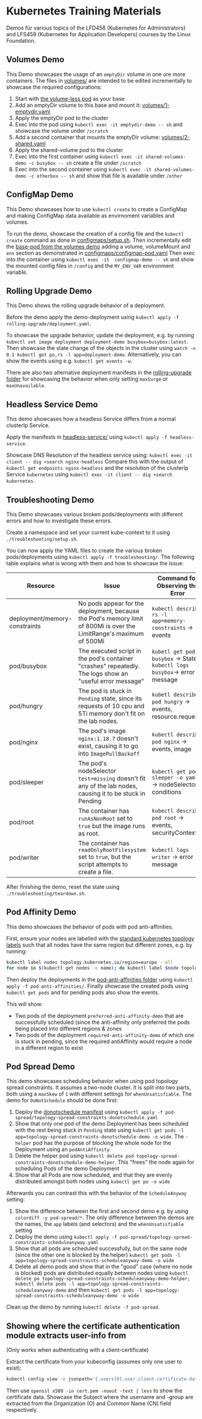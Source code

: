 # Kubernetes Training Materials

Demos für various topics of the LFD458 (Kubernetes for Administrators) and LFS459 (Kubernetes for Application Developers)
courses by the Linux Foundation.

## Volumes Demo

This Demo showcases the usage of an `emptyDir` volume in one ore more containers.
The files in [volumes/](volumes/) are intended to be edited incrementally
to showcase the required configurations:

1. Start with [the volume-less pod](volumes/0-volumeless-pod.yaml) as your base
1. Add an emptyDir volume to this base and mount it: [volumes/1-emptydir.yaml](volumes/1-emptydir.yaml)
1. Apply the emptyDir pod to the cluster
1. Exec into the pod using `kubectl exec -it emptydir-demo -- sh` and showcase the volume under `/scratch`
1. Add a second container that mounts the emptyDir volume: [volumes/2-shared.yaml](volumes/2-shared.yaml)
1. Apply the shared-volume pod to the cluster
1. Exec into the first container using `kubectl exec -it shared-volumes-demo -c busybox -- sh` create a file under `/scratch`
1. Exec into the second container using `kubectl exec -it shared-volumes-demo -c otherbox -- sh` and show that file is available under `/other`

## ConfigMap Demo

This Demo showcases how to use `kubectl create` to create a ConfigMap
and making ConfigMap data available as envirnoment variables and volumes.

To run the demo, showcase the creation of a config file and the `kubectl create` command
as done in [configmaps/setup.sh](configmaps/setup.sh).
Then incrementally edit the [base-pod from the volumes demo](volumes/0-volumeless-pod.yaml)
adding a volume, volumeMount and `env` section as demonstrated in
[configmaps/configmap-pod.yaml](configmaps/configmap-pod.yaml)
Then exec into the container using `kubectl exec -it  configmap-demo -- sh` and show the
mounted config files in `/config` and the `MY_ENV_VAR` environment variable.

## Rolling Upgrade Demo

This Demo shows the rolling upgrade behavior of a deployment.

Before the demo apply the demo-deployment using `kubectl apply -f rolling-upgrade/deployment.yaml`.

To showcase the upgrade behavior, update the deployment, e.g. by running
`kubectl set image deployment deployment-demo busybox=busybox:latest`.
Then showcase the state change of the objects in the cluster using
`watch -n 0.1 kubectl get po,rs -l app=deployment-demo`.
Alternatively, you can show the events using e.g. `kubectl get events -w`.

There are also two alternative deployment manifests in the [rolling-upgrade folder](rolling-upgrade/)
for showcasing the behavior when only setting `maxSurge` or `maxUnavailable`.

## Headless Service Demo

This demo showcases how a headless Service differs from a normal clusterIp Service.

Apply the manifests in [headless-service/](headless-service/) using
`kubectl apply -f headless-service`.

Showcase DNS Resolution of the headless service using:
`kubectl exec -it client -- dig +search nginx-headless`
Compare this with the output of `kubectl get endpoints nginx-headless`
and the resolution of the clusterIp Service `kubernetes` using
`kubectl exec -it client -- dig +search kubernetes`.

## Troubleshooting Demo

This Demo showcases various broken pods/deployments with different
errors and how to investigate these errors.

Create a namespace and set your current kube-context to it using `./troubleshooting/setup.sh`.

You can now apply the YAML files to create the various broken pods/deployments using `kubectl apply -f troubleshooting/`.
The following table explains what is wrong with them and how to showcase the issue:

| Resource                      | Issue | Command for Observing the Error |
| ----------------------------- | --- | --- |
| deployment/memory-constraints | No pods appear for the deployment, because the Pod's memory limit of 800Mi is over the LimitRange's maximum of 500Mi | `kubectl describe rs -l app=memory-constraints` -> events |
| pod/busybox | The executed script in the pod's container "crashes" repeatedly. The logs show an "useful error message" | `kubetl get pod busybox` -> State, `kubectl logs busybox`-> error message |
| pod/hungry | The pod is stuck in `Pending` state, since its requests of 10 cpu and 5Ti memory don't fit on the lab nodes. | `kubetl describe pod hungry` -> events, resource.requests |
| pod/nginx | The pod's image `nginx:1.18.7` doesn't exist, causing it to go into `ImagePullBackoff` | `kubectl describe pod nginx` -> events, image |
| pod/sleeper | The pod's nodeSelector `test=missing` doesn't fit any of the lab nodes, causing it to be stuck in Pending | `kubectl get pod sleeper -o yaml` -> nodeSelector, conditions |
| pod/root | The container has `runAsNonRoot` set to `true` but the image runs as root. | `kubectl describe pod root` -> events, securityContext |
| pod/writer | The container has `readOnlyRootFilesystem` set to `true`, but the script attempts to create a file. | `kubectl logs writer` -> error message |

After finishing the demo, reset the state using `./troubleshooting/teardown.sh`.

## Pod Affinity Demo

This demo showcases the behavior of pods with pod anti-affinities.

First, ensure your nodes are labelled with the
[standard kubernetes topology labels](https://kubernetes.io/docs/reference/labels-annotations-taints/#topologykubernetesioregion)
such that all nodes have the same region but different zones, e.g. by running:

```sh
kubectl label nodes topology.kubernetes.io/region=europe --all
for node in $(kubectl get nodes -o name); do kubectl label $node topology.kubernetes.io/zone=zone-$RANDOM; done
```

Then deploy the deployments in the [pod-anti-affinities folder](pod-anti-affinities/) using `kubectl apply -f pod-anti-affinities/`.
Finally showcase the created pods using `kubectl get pods` and for pending pods also show the events.

This will show:

* Two pods of the deployment `preferred-anti-affinity-demo` that are successfully scheduled (since the anti-affinity only
  preferred the pods being placed into different regions & zones
* Two pods of the deployment `required-anti-affinity-demo` of which one is stuck in pending,
  since the required antiAffinity would require a node in a different region to exist

## Pod Spread Demo

This demo showcases scheduling behavior when using pod topology spread constraints. It assumes a two-node cluster.
It is split into two parts, both using a `maxSkew` of `1` with different settings for `whenUnsatisfiable`.
The demo for `DoNotSchedule` should be done first:

1. Deploy the [donotschedule manifest](pod-spread/topology-spread-constraints-donotschedule.yaml) using
   `kubectl apply -f pod-spread/topology-spread-constraints-donotschedule.yaml`
1. Show that only one pod of the demo Deployment has been scheduled with the rest being stuck in `Pending` state using
   `kubectl get pods -l app=topology-spread-constraints-donotschedule-demo -o wide`. 
   The `-helper` pod has the purpose of blocking the whole node for the Deployment using an `podAntiAffinity`.
1. Delete the helper pod using `kubectl delete pod topology-spread-constraints-donotschedule-demo-helper`.
   This "frees" the node again for scheduling Pods of the demo Deployment
1. Show that all Pods are now scheduled, and that they are evenly distributed amongst both nodes using
   `kubectl get po -o wide`

Afterwards you can contrast this with the behavior of the `ScheduleAnyway` setting:

1. Show the difference between the first and second demo e.g. by using `colordiff -y pod-spread/*`.
   The only difference between the demos are the names, the `app` labels (and selectors) and the `whenUnsatisfiable`
   setting
1. Deploy the demo using `kubectl apply -f pod-spread/topology-spread-constraints-scheduleanyway.yaml`
1. Show that all pods are scheduled successfully, but on the same node (since the other one is blocked by the helper)
   `kubectl get pods -l app=topology-spread-constraints-scheduleanyway-demo -o wide`
1. Delete all demo pods and show that in the "good" case (where no node is blocked) pods are distributed equally between
   nodes using `kubectl delete po topology-spread-constraints-scheduleanyway-demo-helper; kubectl delete pods -l app=topology-spread-constraints-scheduleanyway-demo`
   and then `kubectl get pods -l app=topology-spread-constraints-scheduleanyway-demo -o wide`

Clean up the demo by running `kubectl delete -f pod-spread`.

## Showing where the certificate authentication module extracts user-info from

(Only works when authenticating with a client-certificate)

Extract the certificate from your kubeconfig (assumes only one user to exist):

```sh
kubectl config view -o jsonpath='{.users[0].user.client-certificate-data}' --raw | base64 -d > cert.pem
```

Then use `openssl x509 -in cert.pem -noout -text | less` to show the certificate data.
Showcase the Subject where the username and -group are extracted from the Organization (O) and Common Name (CN) field respectively.
